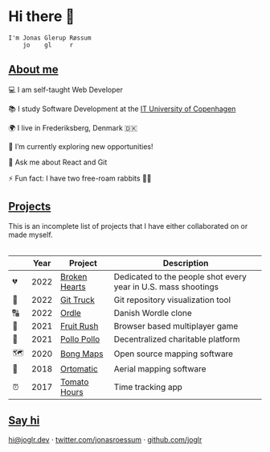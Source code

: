 # Hi there 👋

```
I'm Jonas Glerup Røssum
    jo    gl     r
```

## [About me](#about-me)

💻 I am self-taught Web Developer

📚 I study Software Development at the [IT University of Copenhagen](https://itu.dk)

🌍 I live in Frederiksberg, Denmark 🇩🇰

🌱 I’m currently exploring new opportunities!

💬 Ask me about React and Git

⚡ Fun fact: I have two free-roam rabbits 🐇🐇

## [Projects](#projects)

This is an incomplete list of projects that I have either collaborated on or made myself.
<br/><br/>

| &nbsp; | Year | Project                                                 | Description                                                    |
| ------ | ---- | ------------------------------------------------------- | -------------------------------------------------------------- |
| 💔     | 2022 | [Broken Hearts](https://broken-hearts.joglr.dev/)       | Dedicated to the people shot every year in U.S. mass shootings |
| 🚛     | 2022 | [Git Truck](https://github.com/git-truck/git-truck/)    | Git repository visualization tool                              |
| 🔠     | 2022 | [Ordle](https://ordle.app/)                             | Danish Wordle clone                                            |
| 🐒     | 2021 | [Fruit Rush](https://fruit-rush.joglr.dev/)             | Browser based multiplayer game                                 |
| 🐔     | 2021 | [Pollo Pollo](https://pollopollo.org/)                  | Decentralized charitable platform                              |
| 🗺      | 2020 | [Bong Maps](https://github.com/bong-inc/bong-maps)      | Open source mapping software                                   |
| 🤖     | 2018 | [Ortomatic](https://apps.dronekompagniet.dk/ortomatic/) | Aerial mapping software                                        |
| ⏰     | 2017 | [Tomato Hours](https://tomato-hours.joglr.dev/)         | Time tracking app                                              |

## [Say hi](#say-hi)

[hi&commat;joglr.dev](mailto:hi@joglr.dev) &middot;
[twitter.com/jonasroessum](https://twitter.com/jonasroessum) &middot;
[github.com/joglr](https://github.com/joglr)
